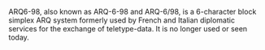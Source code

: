 ARQ6-98, also known as ARQ-6-98 and ARQ-6/98, is a 6-character block simplex ARQ system formerly used by French and Italian diplomatic services for the exchange of teletype-data. It is no longer used or seen today.